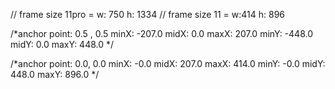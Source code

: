 // frame size 11pro = w: 750 h: 1334
// frame size 11 = w:414 h: 896

/*anchor point: 0.5 , 0.5
 minX: -207.0
 midX: 0.0
 maxX: 207.0
 minY: -448.0
 midY: 0.0
 maxY: 448.0
 */

/*anchor point: 0.0, 0.0
 minX: -0.0
 midX: 207.0
 maxX: 414.0
 minY: -0.0
 midY: 448.0
 maxY: 896.0
 */
